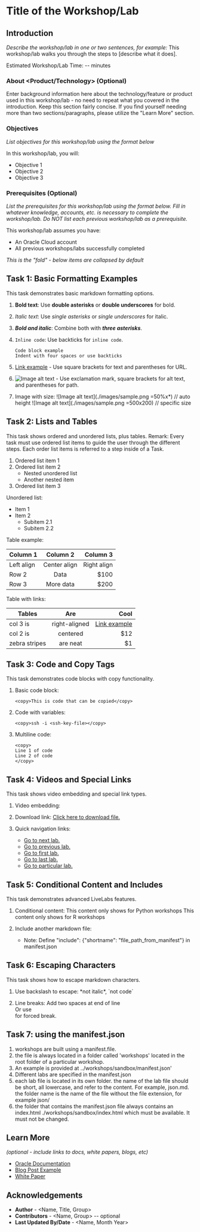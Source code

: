 # Title of the Workshop/Lab

## Introduction

*Describe the workshop/lab in one or two sentences, for example:* This workshop/lab walks you through the steps to [describe what it does].

Estimated Workshop/Lab Time: -- minutes

### About <Product/Technology> (Optional)

Enter background information here about the technology/feature or product used in this workshop/lab - no need to repeat what you covered in the introduction. Keep this section fairly concise. If you find yourself needing more than two sections/paragraphs, please utilize the "Learn More" section.

### Objectives

*List objectives for this workshop/lab using the format below*

In this workshop/lab, you will:
* Objective 1
* Objective 2
* Objective 3

### Prerequisites (Optional)

*List the prerequisites for this workshop/lab using the format below. Fill in whatever knowledge, accounts, etc. is necessary to complete the workshop/lab. Do NOT list each previous workshop/lab as a prerequisite.*

This workshop/lab assumes you have:
* An Oracle Cloud account
* All previous workshops/labs successfully completed

*This is the "fold" - below items are collapsed by default*

## Task 1: Basic Formatting Examples

This task demonstrates basic markdown formatting options.

1. **Bold text**: Use **double asterisks** or __double underscores__ for bold.

2. *Italic text*: Use *single asterisks* or _single underscores_ for italic.

3. ***Bold and italic***: Combine both with ***three asterisks***.

4. `Inline code`: Use backticks for `inline code`.

   ```
   Code block example
   Indent with four spaces or use backticks
   ```

5. [Link example](https://www.oracle.com) - Use square brackets for text and parentheses for URL.

6. ![Image alt text](./images/sample.png) - Use exclamation mark, square brackets for alt text, and parentheses for path.

7. Image with size: ![Image alt text](./images/sample.png =50%x*) // auto height
   ![Image alt text](./images/sample.png =500x200) // specific size

## Task 2: Lists and Tables

This task shows ordered and unordered lists, plus tables.
Remark: Every task must use ordered list items to guide the user through the different steps. Each order list items is referred to a step inside of a Task.

1. Ordered list item 1
2. Ordered list item 2
   - Nested unordered list
   - Another nested item
3. Ordered list item 3

Unordered list:
- Item 1
- Item 2
  - Subitem 2.1
  - Subitem 2.2

Table example:

| Column 1 | Column 2 | Column 3 |
| -------- |:--------:| --------:|
| Left align | Center align | Right align |
| Row 2 | Data | $100 |
| Row 3 | More data | $200 |

Table with links:

| Tables | Are | Cool |
| --------|:-------:| -----:|
| col 3 is | right-aligned | [Link example](https://www.oracle.com) |
| col 2 is | centered| $12 |
| zebra stripes | are neat | $1 |

## Task 3: Code and Copy Tags

This task demonstrates code blocks with copy functionality.

1. Basic code block:

   ```
   <copy>This is code that can be copied</copy>
   ```

2. Code with variables:

   ```
   <copy>ssh -i <ssh-key-file></copy>
   ```

3. Multiline code:

   ```
   <copy>
   Line 1 of code
   Line 2 of code
   </copy>
   ```

## Task 4: Videos and Special Links

This task shows video embedding and special link types.

1. Video embedding: [](youtube:YouTube_video_id)

2. Download link: [Click here to download file.](./files/data.csv?download=1)

3. Quick navigation links:
   - [Go to next lab.](#next)
   - [Go to previous lab.](#prev)
   - [Go to first lab.](#first)
   - [Go to last lab.](#last)
   - [Go to particular lab.](?lab=lab-2-select-manipulate-data-using)

## Task 5: Conditional Content and Includes

This task demonstrates advanced LiveLabs features.

1. Conditional content:
   <if type="python">This content only shows for Python workshops</if>
   <if type="r">This content only shows for R workshops</if>

2. Include another markdown file: [](include:shortname)
   - Note: Define "include": {"shortname": "file_path_from_manifest"} in manifest.json

## Task 6: Escaping Characters

This task shows how to escape markdown characters.

1. Use backslash to escape: \*not italic\*, \`not code\`

2. Line breaks: Add two spaces at end of line  
   Or use <br> for forced break.


## Task 7: using the manifest.json

1. workshops are built using a manifest.file.
2. the file is always located in a folder called 'workshops' located in the root folder of a particular workshop.
3. An example is provided at ../workshops/sandbox/manifest.json'
4. Different labs are specified in the manifest.json
5. each lab file is located in its own folder. the name of the lab file should be short, all lowercase, and refer to the content. For example, json.md. the folder name is the name of the file without the file extension, for example json/
6. the folder that contains the manifest.json file always contains an index.html ./workshops/sandbox/index.html which must be available. It must not be changed.
    

## Learn More

*(optional - include links to docs, white papers, blogs, etc)*

* [Oracle Documentation](http://docs.oracle.com)
* [Blog Post Example](http://blogs.oracle.com)
* [White Paper](http://whitepapers.oracle.com)

## Acknowledgements
* **Author** - <Name, Title, Group>
* **Contributors** -  <Name, Group> -- optional
* **Last Updated By/Date** - <Name, Month Year>
